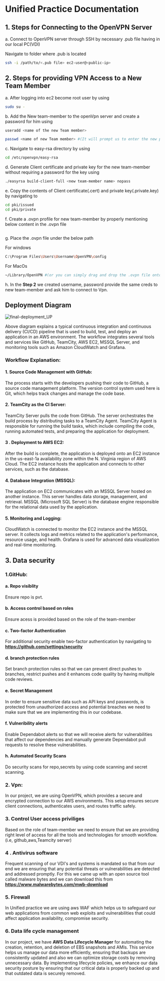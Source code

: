 # Unified Practice Documentation

## 1. Steps for Connecting to the OpenVPN Server 
a. Connect to  OpenVPN server through SSH by necessary .pub file having in our local PC(VDI)

   Navigate to folder where .pub is located

```bash
ssh -i /path/to/<.pub file> ec2-user@<public-ip>
```
## 2. Steps for providing VPN Access to a New Team Member
a. After logging into ec2 become root user by using
```bash
sudo su -
```
b. Add the New team-member to the openVpn server and create a password for him using
```bash
useradd <name of the new Team member>
```
```bash
passwd <name of new Team member> #(It will prompt us to enter the new password)
```
c. Navigate to easy-rsa directory by using
```bash
cd /etc/openvpn/easy-rsa
``` 
d. Generate Client certificate and private key for the new team-member without requiring a password for the key using
```bash
./easyrsa build-client-full <new team-member name> nopass
```
e. Copy the contents of Client certificate(.cert) and private key(.private.key) by navigating to
```bash
cd pki/issued 
cd pki/private
```
f. Create a .ovpn profile for new team-member by properly mentioning below content in the .ovpn file
```bash
```
g. Place the .ovpn file under the below path

   For windows
```bash
C:\Program Files\Users\Username\OpenVPN\config
```
   For MacOs
```bash
~/Library/OpenVPN #(or you can simply drag and drop the .ovpn file onto the Tunnelblick icon)
```
h. In the  **Step 2** we created username, password provide the same creds to new team-member and ask him to connect to Vpn.

##  Deployment Diagram
![final-deployment_UP](https://github.com/user-attachments/assets/cefa5e4b-a875-4b54-b98d-a759975d4952)



Above diagram explains a typical continuous integration and continuous delivery (CI/CD) pipeline that is used to build, test, and deploy an application in an AWS environment. The workflow integrates several tools and services like GitHub, TeamCity, AWS EC2, MSSQL Server, and monitoring tools such as Amazon CloudWatch and Grafana.
### Workflow Explanation:
#### 1. Source Code Management with GitHub:

The process starts with the developers pushing their code to GitHub, a source code management platform.
The version control system used here is Git, which helps track changes and manage the code base.
#### 2. TeamCity as the CI Server:

TeamCity Server pulls the code from GitHub.
The server orchestrates the build process by distributing tasks to a TeamCity Agent.
TeamCity Agent is responsible for running the build tasks, which include compiling the code, running automated tests, and preparing the application for deployment.

#### 3 . Deployment to AWS EC2:

After the build is complete, the application is deployed onto an EC2 instance in the us-east-1a availability zone within the N. Virginia region of AWS Cloud.
The EC2 instance hosts the application and connects to other services, such as the database.
#### 4. Database Integration (MSSQL):

The application on EC2 communicates with an MSSQL Server hosted on another instance. This server handles data storage, management, and retrieval.
MSSQL (Microsoft SQL Server) is the database engine responsible for the relational data used by the application.
#### 5. Monitoring and Logging:

CloudWatch is connected to monitor the EC2 instance and the MSSQL server. It collects logs and metrics related to the application's performance, resource usage, and health.
Grafana is used for advanced data visualization and real-time monitoring.





## 3. Data security
### 1.GitHub:
#### a.  Repo visiblity 
Ensure repo is pvt.
#### b.  Access control based on roles
Ensure acess is provided based on the role of the team-member
#### c. Two-factor Authentication
For additional security enable two-factor authentication by navigating to **https://github.com/settings/security**
#### d. branch protection rules
Set branch protection rules so that we can prevent direct pushes to branches, restrict pushes and it enhances code quality by having multiple code reviews.
#### e. Secret Management
In order to ensure  sensitive data such as API keys and passwords, is protected from unauthorized access and potential breaches we need to make sure that we are implementing this in our codebase.
#### f. Vulneribility alerts
Enable Dependabot alerts so that we will receive alerts for vulnerabilities that affect our dependencies and manually generate Dependabot pull requests to resolve these vulnerabilities.
#### h. Automated Security Scans
Do security scans for repo,secrets  by using code scanning and secret scanning.

### 2. Vpn:
In our project, we are using OpenVPN, which provides a secure and encrypted connection to our AWS environments. This setup ensures secure client connections, authenticates users, and routes traffic safely.

### 3. Control User access priviliges
Based on the role of team-member we need to ensure that we are providing right level of access for all the tools and technologies for smooth workflow.(i.e, github,aws,Teamcity server) 

### 4 . Antivirus software
Frequent scanning of our VDI's and systems is mandated so that from our end we are ensuring that any potential threats or vulnerabilities are detected and addressed promptly. For this we came up with an open source tool called malware bytes and we can download this from **https://www.malwarebytes.com/mwb-download**

### 5. Firewall
In Unified practice we are using aws WAF which helps us to  safeguard our web applications from common web exploits and vulnerabilities that could affect application availability, compromise security.

### 6. Data life cycle management
In our project, we have  **AWS Data Lifecycle Manager** for automating  the creation, retention, and deletion of EBS snapshots and AMIs. This service helps us manage our data more efficiently, ensuring that backups are consistently updated and also we can optimize storage costs by removing unnecessary data. By implementing lifecycle policies, we enhance our data security posture by ensuring that our critical data is properly backed up and that outdated data is securely removed.








